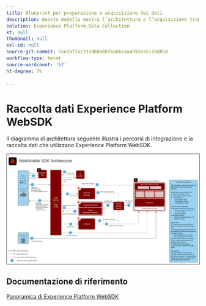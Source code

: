 ```yaml
---
title: Blueprint per preparazione e acquisizione dei dati
description: Questo modello mostra l’architettura e l’acquisizione tramite Experience Platform Web e Mobile SDK
solution: Experience Platform,Data Collection
kt: null
thumbnail: null
exl-id: null
source-git-commit: 55e2bf2ac2339b0a6bf4a6ba3a4592ea511dd858
workflow-type: tm+mt
source-wordcount: '67'
ht-degree: 7%

---
```


# Raccolta dati Experience Platform WebSDK

Il diagramma di architettura seguente illustra i percorsi di integrazione e la raccolta dati che utilizzano Experience Platform WebSDK.

<img src="assets/web_sdk_flow.svg" alt="Architettura di riferimento per l’implementazione tramite Experience Platform Web e Mobile SDK" style="border:1px solid #4a4a4a" />

## Documentazione di riferimento

[Panoramica di Experience Platform WebSDK](https://experienceleague.adobe.com/docs/experience-platform/edge/home.html?lang=en)
